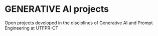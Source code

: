 # GENERATIVE AI projects
Open projects developed in the disciplines of Generative AI and Prompt Engineering at UTFPR-CT
